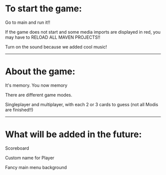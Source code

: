 To start the game:
=
Go to main and run it!!

If the game does not start and some media imports are displayed in red,
you may have to RELOAD ALL MAVEN PROJECTS!!

Turn on the sound because we added cool music!
**************************
About the game:
=
It's memory. You now memory

There are different game modes.

Singleplayer and multiplayer, with each 2 or 3 cards to guess (not all Modis are finished!!)

**************************
What will be added in the future:
=
Scoreboard

Custom name for Player

Fancy main menu background
